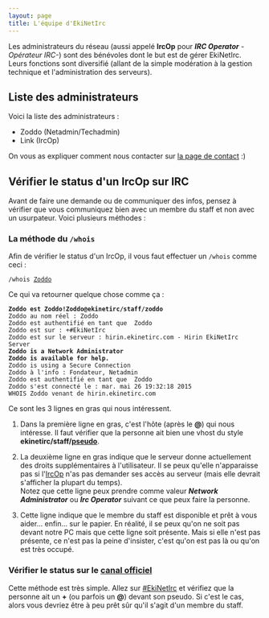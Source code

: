 ```yaml
---
layout: page
title: L'équipe d'EkiNetIrc
---
```


Les administrateurs du réseau (aussi appelé **IrcOp** pour _**IRC Operator** -Opérateur IRC-_) sont des bénévoles dont le but est de gérer EkiNetIrc.
Leurs fonctions sont diversifié (allant de la simple modération à la gestion technique et l'administration des serveurs).


## Liste des administrateurs
Voici la liste des administrateurs :

* Zoddo (Netadmin/Techadmin)
* Link (IrcOp)

On vous as expliquer comment nous contacter sur [la page de contact](/contact.html) :)


## Vérifier le status d'un IrcOp sur IRC
Avant de faire une demande ou de communiquer des infos, pensez à vérifier que vous communiquez bien avec un membre du staff et non avec un usurpateur. Voici plusieurs méthodes :

### La méthode du `/whois`
Afin de vérifier le status d'un IrcOp, il vous faut effectuer un `/whois` comme ceci :
<pre><code>/whois <u>Zoddo</u>
</code></pre>
Ce qui va retourner quelque chose comme ça :
<pre><code><strong>Zoddo est Zoddo!Zoddo@ekinetirc/staff/zoddo</strong>
Zoddo au nom réel : Zoddo
Zoddo est authentifié en tant que  Zoddo
Zoddo est sur : +#EkiNetIrc
Zoddo est sur le serveur : hirin.ekinetirc.com - Hirin EkiNetIrc Server
<strong>Zoddo is a Network Administrator
Zoddo is available for help.</strong>
Zoddo is using a Secure Connection
Zoddo à l'info : Fondateur, Netadmin
Zoddo est authentifié en tant que  Zoddo
Zoddo s'est connecté le : mar. mai 26 19:32:18 2015
WHOIS Zoddo venant de hirin.ekinetirc.com
</code></pre>

Ce sont les 3 lignes en gras qui nous intéressent.

1. Dans la première ligne en gras, c'est l'hôte (après le **@**) qui nous intéresse. Il faut vérifier que la personne ait bien une vhost du style **ekinetirc/staff/<u>pseudo</u>**.

2. La deuxième ligne en gras indique que le serveur donne actuellement des droits supplémentaires à l'utilisateur. Il se peux qu'elle n'apparaisse pas si l'[IrcOp](/equipe.html) n'as pas demander ses accès au serveur (mais elle devrait s'afficher la plupart du temps).  
Notez que cette ligne peux prendre comme valeur ***Network Administrator*** ou ***Irc Operator*** suivant ce que peux faire la personne.

3. Cette ligne indique que le membre du staff est disponible et prêt à vous aider... enfin... sur le papier. En réalité, il se peux qu'on ne soit pas devant notre PC mais que cette ligne soit présente. Mais si elle n'est pas présente, ce n'est pas la peine d'insister, c'est qu'on est pas là ou qu'on est très occupé.

### Vérifier le status sur le [canal officiel](irc://irc.ekinetirc.fr.nf/#EkiNetIrc)
Cette méthode est très simple. Allez sur [#EkiNetIrc](irc://irc.ekinetirc.fr.nf/#EkiNetIrc) et vérifiez que la personne ait un **+** (ou parfois un **@**) devant son pseudo.
Si c'est le cas, alors vous devriez être à peu prêt sûr qu'il s'agit d'un membre du staff.

